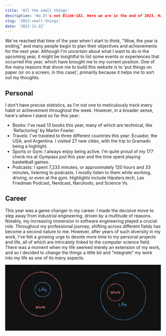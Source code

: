 ```yaml
---
title: 'All the small things'
description: 'No.It's not Blink-182. Here we are in the end of 2023. Have you done your year-end retrospective?'
slug: '2023-small-things'
date: '2022-11-22'
---
```


We've reached that time of the year when I start to think, "Wow, the year is ending," and many people begin to plan their objectives and achievements for the next year. Although I'm uncertain about what I want to do in the upcoming year, it might be insightful to list some events or experiences that occurred this year, which have brought me to my current position. One of the many reasons that drove me to build this website is to 'put things on paper (or on a screen, in this case)', primarily because it helps me to sort out my thoughts.

## Personal

I don't have precise statistics, as I'm not one to meticulously track every habit or achievement throughout the week. However, in a broader sense, here's where I stand so far this year:

- Books: I've read 13 books this year, many of which are technical, like 'Refactoring' by Martin Fowler.
- Travels: I've traveled to three different countries this year: Ecuador, the USA, and Argentina. I visited 27 new cities, with the trip to Gramado being a highlight.
- Sports or Gym: I always enjoy being active. I'm quite proud of my 177 check-ins at Gympass just this year and the time spent playing basketball games.
- Podcasts: I spent 7,233 minutes, or approximately 120 hours and 33 minutes, listening to podcasts. I mostly listen to them while working, driving, or even at the gym. Highlights include Hipsters.tech, Lex Friedman Podcast, Nerdcast, Naruhodo, and Science Vs.

## Career

This year was a game changer in my career. I made the decisive move to step away from industrial engineering, driven by a multitude of reasons. Notably, my increasing immersion in software engineering played a crucial role. Throughout my professional journey, shifting across different fields has become a second nature to me. However, after years of such diversity in my work, I've felt a growing urge to devote more time to my personal projects and life, all of which are intricately linked to the computer science field. There was a moment when my life seemed merely an extension of my work, and so I decided to change the things a little bit and “integrate” my work into my life as one of its many aspects.

<img alt="my-life-and-work-sphere" src="../public/static/notes-images/life-work-spheres.png" class="note-image-full">
